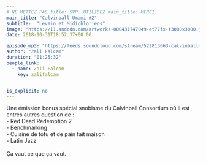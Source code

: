 ```yaml
---
# NE METTEZ PAS title: SVP. UTILISEZ main_title: MERCI.
main_title: "Calvinball Umami #2"
subtitle:  "Levain et Midichloriens"
image: "https://i1.sndcdn.com/artworks-000431747049-et77fx-t3000x3000.jpg"
date: 2018-10-31T18:52:37+00:00

episode_mp3: "https://feeds.soundcloud.com/stream/522813663-calvinball-radio-calvinball-umami-2-levain-et-midichlorien.mp3"
author: "Zali Falcam"
duration: "01:25:32"
people_link: 
  - name: Zali Falcam
    key: zalifalcam


is_explicit: no
---
```


<PodcastHeader/>

<!-- ECRIRE LA DESCRIPTION DE L'EPISODE SOUS CETTE LIGNE -->
Une émission bonus spécial snobisme du Calvinball Consortium où il est entres autres question de :<br>- Red Dead Redemption 2<br>- Benchmarking<br>- Cuisine de tofu et de pain fait maison<br>- Latin Jazz<br><br>Ça vaut ce que ça vaut.


